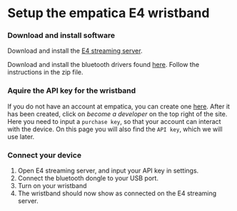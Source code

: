 # Setup the empatica E4 wristband

### Download and install software
Download and install the [E4 streaming server](http://get.empatica.com/win/EmpaticaBLEServer.html).

Download and install the bluetooth drivers found [here](https://www.silabs.com/documents/login/software/BLED112-Signed-Win-Drv.zip).
Follow the instructions in the zip file.

### Aquire the API key for the wristband
If you do not have an account at empatica, you can create one [here](https://www.empatica.com/connect/login.php).
After it has been created, click on *become a developer* on the top right of the site. Here you need to input a `purchase key`, 
so that your account can interact with the device. On this page you will also find the `API key`, which we will use later.

### Connect your device
1. Open E4 streaming server, and input your API key in settings.
2. Connect the bluetooth dongle to your USB port.
3. Turn on your wristband
4. The wristband should now show as connected on the E4 streaming server.

